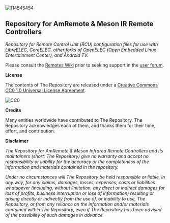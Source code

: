 ![114545454](https://user-images.githubusercontent.com/49594656/118380872-f8e8b480-b5aa-11eb-8a1f-2ead6e99fc40.jpg)
## Repository for AmRemote & Meson IR Remote Controllers

*Repository for Remote Control Unit (RCU) configuration files for use with LibreELEC, CoreELEC, other forks of OpenELEC (Open Embedded Linux Entertainment Center), and Android TV.*

Please consult the [Remotes Wiki](https://github.com/CoreELEC/remotes/wiki) prior to seeking support in the [user forum](https://discourse.coreelec.org/t/repository-for-amremote-meson-ir-remote-controllers/11023).

**License**

The contents of The Repository are released under a [Creative Commons CC0 1.0 Universal License Agreement](https://creativecommons.org/publicdomain/zero/1.0/legalcode).

![CC0](https://user-images.githubusercontent.com/49594656/122680938-7362b080-d1b7-11eb-8350-d6f5821779e3.png)

**Credits**

Many entities worldwide have contributed to The Repository. The Repository acknowledges each of them, and thanks them for their time, effort, and contribution.

**Disclaimer**

_The Repository for AmRemote & Meson Infrared Remote Controllers and its maintainers (short: The Repository) give no warranty and accept no responsibility or liability for the accuracy or the completeness of the information and materials contained in the repository._

_Under no circumstances will The Repository be held responsible or liable, in any way, for any claims, damages, losses, expenses, costs or liabilities whatsoever (including, without limitation, any direct or indirect damages for loss of profits, business interruption or loss of information) resulting or arising directly or indirectly from the use of, or inability to use, The Repository, or from any reliance on the information and/or materials contained within The Repository, even if The Repository has been advised of the possibility of such damages in advance._
